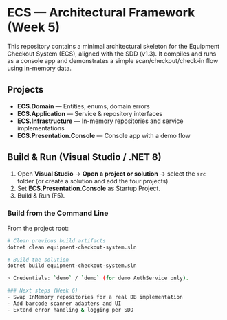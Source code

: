 # ECS — Architectural Framework (Week 5)

This repository contains a minimal architectural skeleton for the Equipment Checkout System (ECS),
aligned with the SDD (v1.3). It compiles and runs as a console app and demonstrates a simple scan/checkout/check-in flow using in-memory data.

## Projects
- **ECS.Domain** — Entities, enums, domain errors
- **ECS.Application** — Service & repository interfaces
- **ECS.Infrastructure** — In-memory repositories and service implementations
- **ECS.Presentation.Console** — Console app with a demo flow

## Build & Run (Visual Studio / .NET 8)
1. Open **Visual Studio** → **Open a project or solution** → select the `src` folder (or create a solution and add the four projects).
2. Set **ECS.Presentation.Console** as Startup Project.
3. Build & Run (F5).

### Build from the Command Line
From the project root:

```bash
# Clean previous build artifacts
dotnet clean equipment-checkout-system.sln

# Build the solution
dotnet build equipment-checkout-system.sln

> Credentials: `demo` / `demo` (for demo AuthService only).

### Next steps (Week 6)
- Swap InMemory repositories for a real DB implementation
- Add barcode scanner adapters and UI
- Extend error handling & logging per SDD
